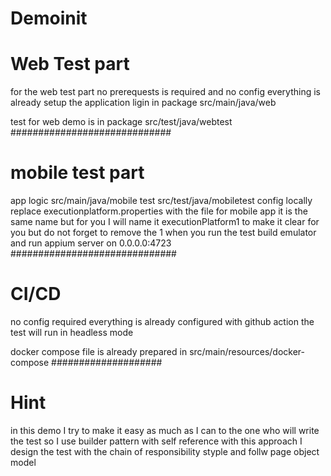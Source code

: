 # Demoinit
# Web Test part
for the web test part no prerequests is required and no config 
everything is already setup
the application ligin in package
src/main/java/web

test for web demo is in package
src/test/java/webtest
#############################
# mobile test part
app logic
src/main/java/mobile
test
src/test/java/mobiletest
config
    locally
    replace executionplatform.properties with the file for mobile app it is the same name but for you I will name it executionPlatform1 to make it clear for you but do not forget to remove the 1 when you run the test
    build emulator and run appium server on 0.0.0.0:4723
##############################
# CI/CD 
no config required everything is already configured with github action
the test will run in headless mode

docker compose file is already prepared in 
src/main/resources/docker-compose
####################
# Hint
in this demo I try to make it easy as much as I can to the one who will write the test so I use builder pattern with self reference
with this approach I design the test with the chain of responsibility styple and follw page object model
